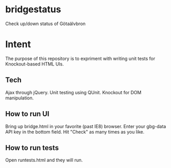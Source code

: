 # bridgestatus
Check up/down status of Götaälvbron

Intent
======

The purpose of this repository is to expriment with writing unit tests for Knockout-based HTML UIs.

Tech
----
Ajax through jQuery.
Unit testing using QUnit.
Knockout for DOM manipulation.

How to run UI
-------------
Bring up bridge.html in your favorite (past IE8) browser. Enter your gbg-data API key in the bottom field. Hit "Check" as many times as you like.

How to run tests
----------------
Open runtests.html and they will run.

